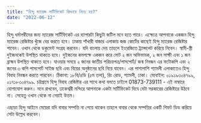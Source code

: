 ```yaml
---
title: "হিন্দু ম্যারেজ সাটিফিকেট কিভাবে নিতে হয়?"
date: "2022-06-12"
---
```


হিন্দু ধর্মালম্বীদের জন্য ম্যারেজ সার্টিফিকেট এর ব্যাপারটা কিছুটা জটিল মনে হতে পারে। এক্ষেত্রে আপনাকে একজন হিন্দু ম্যারেজ রেজিষ্টার খুঁজে বের করতে হবে। ঢাকায় শাঁখারী বাজার এলাকায় জজ কোর্টের কাছেই হিন্দু ম্যারেজ রেজিষ্টার পাবেন। ওখান থেকে ডকুমেন্ট সংগ্রহ করবেন। যদি বাংলায় দেয় তাহলে ইংরেজিতে ট্র্যান্সলেট করিয়ে নিবেন। স্বামী-স্ত্রী দুইজনকেই উপস্থিত থাকতে হবে। দুইজনের কমপক্ষে একজন করে মোট ২ জন অভিভাবক, ২ জন সাক্ষী এবং ১ জন ব্রাহ্মন উপস্থিত থাকতে হবে। যাওয়ার সময়ে ২ জনের জাতীয় পরিচয়পত্র/পাসপোর্ট/ জন্ম নিবন্ধন এর ফটোকপি এবং ২ জনের ৩ কপি পাসপোর্ট সাইজ ছবি এবং বিয়ের অনুষ্ঠানের ছবি নিয়ে যাবেন।
এর পাশাপাশি শ্যামলী এলাকাতেও হিন্দু বিবাহ নিবন্ধন করতে পারবেন। ঠিকানা: ১৮বি/৪ডি (৫ম তলা), রিং রোড, শ্যামলী, ঢাকা। মোবাইল: ০১৯১৯৩০৪৭৯৯, ০১৭১৮৩০৪৭৯৯.
চট্টগ্রামে হিন্দু বিবাহ রেজিষ্টার এর সাথে কথা বলতে চাইলে 01873-739111 - এই নাম্বারে যোগাযোগ করুন।
মনে রাখবেন, ঢাকেশ্বরী মন্দিরে আপনাকে একটা সার্টিফিকেট দিবে যেটা সরকারের রেজিষ্টারে উঠবে না। সেহেতু ওখান থেকে না নেয়াই উত্তম। 

এছাড়া হিন্দু আইনে মেয়েরা যদি বাবার সম্পত্তি না পেয়ে থাকেন তাহলে বাবার থেকে সম্পত্তির একটি গিফট ডিড করিয়ে সেটা উল্লেখ করবেন।